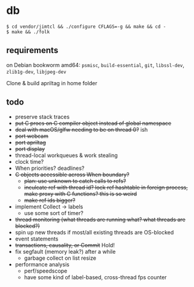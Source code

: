 # db

```
$ cd vendor/jimtcl && ./configure CFLAGS=-g && make && cd -
$ make && ./folk
```

## requirements

on Debian bookworm amd64: `psmisc`, `build-essential`, `git`,
`libssl-dev`, `zlib1g-dev`, `libjpeg-dev`

Clone & build apriltag in home folder

## todo

- preserve stack traces
- ~~put C procs on C compiler object instead of global namespace~~
- ~~deal with macOS/glfw needing to be on thread 0?~~ ish
- ~~port webcam~~
- ~~port apriltag~~
- ~~port display~~
- thread-local workqueues & work stealing
- clock time?
- When priorities? deadlines?
- ~~C objects accessible across When boundary?~~
  - ~~plan: use unknown to catch calls to refs?~~
  - ~~inculcate ref with thread id? lock ref hashtable in foreign
    process, make proxy with C functions? this is so weird~~
  - ~~make ref ids bigger?~~
- implement Collect -> labels
  - use some sort of timer?
- ~~thread monitoring (what threads are running what? what threads are blocked?)~~
- spin up new threads if most/all existing threads are OS-blocked
- event statements
- ~~transactions, causality, or Commit~~ Hold!
- fix segfault (memory leak?) after a while
  - garbage collect on list resize
- performance analysis
  - perf/speedscope
  - have some kind of label-based, cross-thread fps counter
